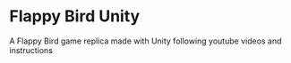 # Flappy Bird Unity
A Flappy Bird game replica made with Unity following youtube videos and instructions
